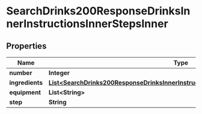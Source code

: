 

# SearchDrinks200ResponseDrinksInnerInstructionsInnerStepsInner

## Properties

Name | Type | Description | Notes
------------ | ------------- | ------------- | -------------
**number** | **Integer** |  |  [optional]
**ingredients** | [**List&lt;SearchDrinks200ResponseDrinksInnerInstructionsInnerStepsInnerIngredientsInner&gt;**](SearchDrinks200ResponseDrinksInnerInstructionsInnerStepsInnerIngredientsInner.md) |  |  [optional]
**equipment** | **List&lt;String&gt;** |  |  [optional]
**step** | **String** |  |  [optional]




